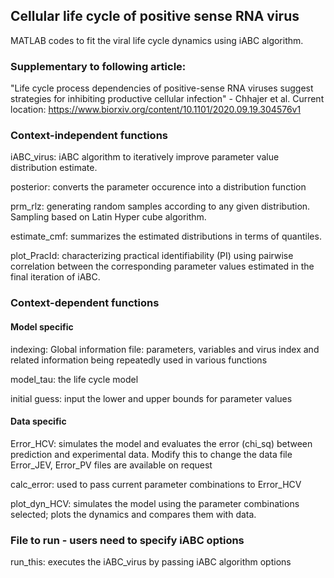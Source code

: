 ## Cellular life cycle of positive sense RNA virus
MATLAB codes to fit the viral life cycle dynamics using iABC algorithm.

### Supplementary to following article:
"Life cycle process dependencies of positive-sense RNA viruses suggest
strategies for inhibiting productive cellular infection" - Chhajer et al.
Current location:
https://www.biorxiv.org/content/10.1101/2020.09.19.304576v1

### Context-independent functions

iABC_virus: iABC algorithm to iteratively improve parameter value
distribution estimate.

posterior: converts the parameter occurence into a distribution function

prm_rlz: generating random samples according to any given distribution.
Sampling based on Latin Hyper cube algorithm.

estimate_cmf: summarizes the estimated distributions in terms of
quantiles.

plot_PracId: characterizing practical identifiability (PI) using pairwise
correlation between the corresponding parameter values estimated in the
final iteration of iABC.

### Context-dependent functions

#### Model specific

indexing: Global information file: parameters, variables and virus index
and related information being repeatedly used in various functions

model_tau: the life cycle model

initial guess: input the lower and upper bounds for parameter values

#### Data specific

Error_HCV: simulates the model and evaluates the error (chi_sq) between
prediction and experimental data. Modify this to change the data file
Error_JEV, Error_PV files are available on request

calc_error: used to pass current parameter combinations to Error_HCV

plot_dyn_HCV: simulates the model using the parameter combinations 
selected; plots the dynamics and compares them with data.

### File to run - users need to specify iABC options

run_this: executes the iABC_virus by passing iABC algorithm options
